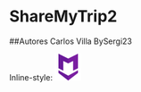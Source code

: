 # ShareMyTrip2

##Autores
Carlos Villa
BySergi23

Inline-style: 
![alt text](https://github.com/adam-p/markdown-here/raw/master/src/common/images/icon48.png "Logo Title Text 1")

